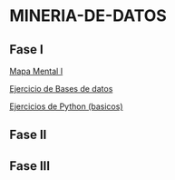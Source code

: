 # MINERIA-DE-DATOS

## Fase I

[Mapa Mental I](https://github.com/sofiasalazarc/MINERIA-DE-DATOS/blob/main/MapaMental_1_1679700.pdf)

[Ejercicio de Bases de datos](https://github.com/Andreschpena/Mineria-de-datos/blob/main/Ej1_BasesDatos_Equipo_6.pdf)

[Ejercicios de Python (basicos)](https://github.com/sofiasalazarc/MINERIA-DE-DATOS/blob/main/Ej_Python_1679700.ipynb)

## Fase II



## Fase III
